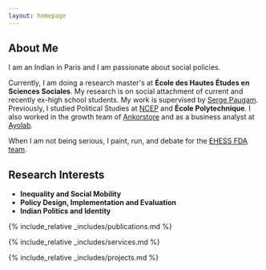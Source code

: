 ```yaml
---
layout: homepage
---
```


## About Me

I am an Indian in Paris and I am passionate about social policies.

Currently, I am doing a research master's at **École des Hautes Études en Sciences Sociales**. My research is on social attachment of current and recently ex-high school students. My work is supervised by [Serge Paugam](https://www.serge-paugam.fr/). Previously, I studied Political Studies at [NCEP](https://formations.parisnanterre.fr/fr/catalogue-des-formations/licence-lmd-03/etudes-politiques-licence-KBW4N3HC.html) and **École Polytechnique**. I also worked in the growth team of [Ankorstore](https://www.ankorstore.com/) and as a business analyst at [Ayolab](https://www.ayolab.com/). 

When I am not being serious, I paint, run, and debate for the [EHESS FDA team](https://www.ehess.fr/fr/vie-%C3%A9tudiante/french-debating-association-tournament-bonne-chance-%C3%A9tudiantes-et-%C3%A9tudiants). 

## Research Interests

- **Inequality and Social Mobility** 
- **Policy Design, Implementation and Evaluation** 
- **Indian Politics and Identity**

{% include_relative _includes/publications.md %}

{% include_relative _includes/services.md %}

{% include_relative _includes/projects.md %}
